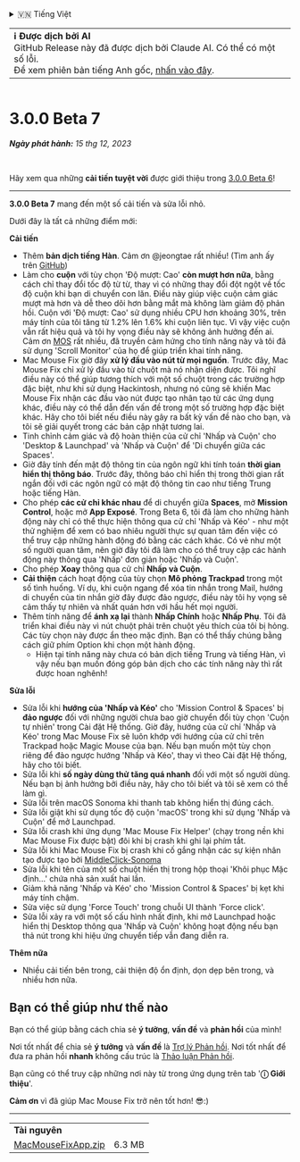 <details>
<summary>🇻🇳 Tiếng Việt</summary>

[🇬🇧 English (GitHub)](https://github.com/noah-nuebling/mac-mouse-fix/releases/tag/3.0.0-Beta-7)\
[🇦🇩 Català](https://redirect.macmousefix.com/?target=mmf-release&tag=3.0.0-Beta-7&locale=ca)\
[🇩🇪 Deutsch](https://redirect.macmousefix.com/?target=mmf-release&tag=3.0.0-Beta-7&locale=de)\
[🇪🇸 Español](https://redirect.macmousefix.com/?target=mmf-release&tag=3.0.0-Beta-7&locale=es)\
[🇫🇷 Français](https://redirect.macmousefix.com/?target=mmf-release&tag=3.0.0-Beta-7&locale=fr)\
[🇮🇩 Indonesia](https://redirect.macmousefix.com/?target=mmf-release&tag=3.0.0-Beta-7&locale=id)\
[🇮🇹 Italiano](https://redirect.macmousefix.com/?target=mmf-release&tag=3.0.0-Beta-7&locale=it)\
[🇭🇺 Magyar](https://redirect.macmousefix.com/?target=mmf-release&tag=3.0.0-Beta-7&locale=hu)\
[🇳🇱 Nederlands](https://redirect.macmousefix.com/?target=mmf-release&tag=3.0.0-Beta-7&locale=nl)\
[🇵🇱 Polski](https://redirect.macmousefix.com/?target=mmf-release&tag=3.0.0-Beta-7&locale=pl)\
[🇧🇷 Português (Brasil)](https://redirect.macmousefix.com/?target=mmf-release&tag=3.0.0-Beta-7&locale=pt-BR)\
[🇵🇹 Português (Portugal)](https://redirect.macmousefix.com/?target=mmf-release&tag=3.0.0-Beta-7&locale=pt-PT)\
[🇷🇴 Română](https://redirect.macmousefix.com/?target=mmf-release&tag=3.0.0-Beta-7&locale=ro)\
[🇸🇪 Svenska](https://redirect.macmousefix.com/?target=mmf-release&tag=3.0.0-Beta-7&locale=sv)\
**🇻🇳 Tiếng Việt**\
[🇹🇷 Türkçe](https://redirect.macmousefix.com/?target=mmf-release&tag=3.0.0-Beta-7&locale=tr)\
[🇨🇿 Čeština](https://redirect.macmousefix.com/?target=mmf-release&tag=3.0.0-Beta-7&locale=cs)\
[🇬🇷 Ελληνικά](https://redirect.macmousefix.com/?target=mmf-release&tag=3.0.0-Beta-7&locale=el)\
[🇷🇺 Русский](https://redirect.macmousefix.com/?target=mmf-release&tag=3.0.0-Beta-7&locale=ru)\
[🇺🇦 Українська](https://redirect.macmousefix.com/?target=mmf-release&tag=3.0.0-Beta-7&locale=uk)\
[🇮🇱 עברית](https://redirect.macmousefix.com/?target=mmf-release&tag=3.0.0-Beta-7&locale=he)\
[🇸🇦 العربية](https://redirect.macmousefix.com/?target=mmf-release&tag=3.0.0-Beta-7&locale=ar)\
[🇮🇳 हिन्दी](https://redirect.macmousefix.com/?target=mmf-release&tag=3.0.0-Beta-7&locale=hi)\
[🇹🇭 ไทย](https://redirect.macmousefix.com/?target=mmf-release&tag=3.0.0-Beta-7&locale=th)\
[🇨🇳 中文 (简体)](https://redirect.macmousefix.com/?target=mmf-release&tag=3.0.0-Beta-7&locale=zh-Hans)\
[🇨🇳 中文 (繁體)](https://redirect.macmousefix.com/?target=mmf-release&tag=3.0.0-Beta-7&locale=zh-Hant)\
[🇭🇰 中文（香港)](https://redirect.macmousefix.com/?target=mmf-release&tag=3.0.0-Beta-7&locale=zh-HK)\
[🇯🇵 日本語](https://redirect.macmousefix.com/?target=mmf-release&tag=3.0.0-Beta-7&locale=ja)\
[🇰🇷 한국어](https://redirect.macmousefix.com/?target=mmf-release&tag=3.0.0-Beta-7&locale=ko)\
[Help translate Mac Mouse Fix to different languages!](https://github.com/noah-nuebling/mac-mouse-fix/discussions/731)
</details>
<table align=><td>
<b>ℹ️ Được dịch bởi AI</b><br>
GitHub Release này đã được dịch bởi Claude AI. Có thể có một số lỗi.<br>
Để xem phiên bản tiếng Anh gốc, <a href="https://github.com/noah-nuebling/mac-mouse-fix/releases/tag/3.0.0-Beta-7">nhấn vào đây</a>.
</td></table>

<table></table>

# 3.0.0 Beta 7
***Ngày phát hành:** 15 thg 12, 2023*

<br>

Hãy xem qua những **cải tiến tuyệt vời** được giới thiệu trong [3.0.0 Beta 6](https://redirect.macmousefix.com/?target=mmf-release&tag=3.0.0-Beta-6&locale=vi)!


---

**3.0.0 Beta 7** mang đến một số cải tiến và sửa lỗi nhỏ.

Dưới đây là tất cả những điểm mới:

**Cải tiến**

- Thêm **bản dịch tiếng Hàn**. Cảm ơn @jeongtae rất nhiều! (Tìm anh ấy trên [GitHub](https://github.com/jeongtae))
- Làm cho **cuộn** với tùy chọn 'Độ mượt: Cao' **còn mượt hơn nữa**, bằng cách chỉ thay đổi tốc độ từ từ, thay vì có những thay đổi đột ngột về tốc độ cuộn khi bạn di chuyển con lăn. Điều này giúp việc cuộn cảm giác mượt mà hơn và dễ theo dõi hơn bằng mắt mà không làm giảm độ phản hồi. Cuộn với 'Độ mượt: Cao' sử dụng nhiều CPU hơn khoảng 30%, trên máy tính của tôi tăng từ 1.2% lên 1.6% khi cuộn liên tục. Vì vậy việc cuộn vẫn rất hiệu quả và tôi hy vọng điều này sẽ không ảnh hưởng đến ai. Cảm ơn [MOS](https://mos.caldis.me/) rất nhiều, đã truyền cảm hứng cho tính năng này và tôi đã sử dụng 'Scroll Monitor' của họ để giúp triển khai tính năng.
- Mac Mouse Fix giờ đây **xử lý đầu vào nút từ mọi nguồn**. Trước đây, Mac Mouse Fix chỉ xử lý đầu vào từ chuột mà nó nhận diện được. Tôi nghĩ điều này có thể giúp tương thích với một số chuột trong các trường hợp đặc biệt, như khi sử dụng Hackintosh, nhưng nó cũng sẽ khiến Mac Mouse Fix nhận các đầu vào nút được tạo nhân tạo từ các ứng dụng khác, điều này có thể dẫn đến vấn đề trong một số trường hợp đặc biệt khác. Hãy cho tôi biết nếu điều này gây ra bất kỳ vấn đề nào cho bạn, và tôi sẽ giải quyết trong các bản cập nhật tương lai.
- Tinh chỉnh cảm giác và độ hoàn thiện của cử chỉ 'Nhấp và Cuộn' cho 'Desktop & Launchpad' và 'Nhấp và Cuộn' để 'Di chuyển giữa các Spaces'.
- Giờ đây tính đến mật độ thông tin của ngôn ngữ khi tính toán **thời gian hiển thị thông báo**. Trước đây, thông báo chỉ hiển thị trong thời gian rất ngắn đối với các ngôn ngữ có mật độ thông tin cao như tiếng Trung hoặc tiếng Hàn.
- Cho phép **các cử chỉ khác nhau** để di chuyển giữa **Spaces**, mở **Mission Control**, hoặc mở **App Exposé**. Trong Beta 6, tôi đã làm cho những hành động này chỉ có thể thực hiện thông qua cử chỉ 'Nhấp và Kéo' - như một thử nghiệm để xem có bao nhiêu người thực sự quan tâm đến việc có thể truy cập những hành động đó bằng các cách khác. Có vẻ như một số người quan tâm, nên giờ đây tôi đã làm cho có thể truy cập các hành động này thông qua 'Nhấp' đơn giản hoặc 'Nhấp và Cuộn'.
- Cho phép **Xoay** thông qua cử chỉ **Nhấp và Cuộn**.
- **Cải thiện** cách hoạt động của tùy chọn **Mô phỏng Trackpad** trong một số tình huống. Ví dụ, khi cuộn ngang để xóa tin nhắn trong Mail, hướng di chuyển của tin nhắn giờ đây được đảo ngược, điều này tôi hy vọng sẽ cảm thấy tự nhiên và nhất quán hơn với hầu hết mọi người.
- Thêm tính năng để **ánh xạ lại** thành **Nhấp Chính** hoặc **Nhấp Phụ**. Tôi đã triển khai điều này vì nút chuột phải trên chuột yêu thích của tôi bị hỏng. Các tùy chọn này được ẩn theo mặc định. Bạn có thể thấy chúng bằng cách giữ phím Option khi chọn một hành động.
  - Hiện tại tính năng này chưa có bản dịch tiếng Trung và tiếng Hàn, vì vậy nếu bạn muốn đóng góp bản dịch cho các tính năng này thì rất được hoan nghênh!

**Sửa lỗi**

- Sửa lỗi khi **hướng của 'Nhấp và Kéo'** cho 'Mission Control & Spaces' bị **đảo ngược** đối với những người chưa bao giờ chuyển đổi tùy chọn 'Cuộn tự nhiên' trong Cài đặt Hệ thống. Giờ đây, hướng của cử chỉ 'Nhấp và Kéo' trong Mac Mouse Fix sẽ luôn khớp với hướng của cử chỉ trên Trackpad hoặc Magic Mouse của bạn. Nếu bạn muốn một tùy chọn riêng để đảo ngược hướng 'Nhấp và Kéo', thay vì theo Cài đặt Hệ thống, hãy cho tôi biết.
- Sửa lỗi khi **số ngày dùng thử** **tăng quá nhanh** đối với một số người dùng. Nếu bạn bị ảnh hưởng bởi điều này, hãy cho tôi biết và tôi sẽ xem có thể làm gì.
- Sửa lỗi trên macOS Sonoma khi thanh tab không hiển thị đúng cách.
- Sửa lỗi giật khi sử dụng tốc độ cuộn 'macOS' trong khi sử dụng 'Nhấp và Cuộn' để mở Launchpad.
- Sửa lỗi crash khi ứng dụng 'Mac Mouse Fix Helper' (chạy trong nền khi Mac Mouse Fix được bật) đôi khi bị crash khi ghi lại phím tắt.
- Sửa lỗi khi Mac Mouse Fix bị crash khi cố gắng nhận các sự kiện nhân tạo được tạo bởi [MiddleClick-Sonoma](https://github.com/artginzburg/MiddleClick-Sonoma)
- Sửa lỗi khi tên của một số chuột hiển thị trong hộp thoại 'Khôi phục Mặc định...' chứa nhà sản xuất hai lần.
- Giảm khả năng 'Nhấp và Kéo' cho 'Mission Control & Spaces' bị kẹt khi máy tính chậm.
- Sửa việc sử dụng 'Force Touch' trong chuỗi UI thành 'Force click'.
- Sửa lỗi xảy ra với một số cấu hình nhất định, khi mở Launchpad hoặc hiển thị Desktop thông qua 'Nhấp và Cuộn' không hoạt động nếu bạn thả nút trong khi hiệu ứng chuyển tiếp vẫn đang diễn ra.

**Thêm nữa**

- Nhiều cải tiến bên trong, cải thiện độ ổn định, dọn dẹp bên trong, và nhiều hơn nữa.

## Bạn có thể giúp như thế nào

Bạn có thể giúp bằng cách chia sẻ **ý tưởng**, **vấn đề** và **phản hồi** của mình!

Nơi tốt nhất để chia sẻ **ý tưởng** và **vấn đề** là [Trợ lý Phản hồi](https://noah-nuebling.github.io/mac-mouse-fix-feedback-assistant/?type=bug-report).
Nơi tốt nhất để đưa ra phản hồi **nhanh** không cấu trúc là [Thảo luận Phản hồi](https://github.com/noah-nuebling/mac-mouse-fix/discussions/366).

Bạn cũng có thể truy cập những nơi này từ trong ứng dụng trên tab '**ⓘ Giới thiệu**'.

**Cảm ơn** vì đã giúp Mac Mouse Fix trở nên tốt hơn! 😎:)

---

<table align="start">
<tr>
    <td colspan=2>
        <b>Tài nguyên</b>
    </td>
</tr>
<tr>
    <td><a href="https://github.com/noah-nuebling/mac-mouse-fix/releases/download/3.0.0-Beta-7/MacMouseFixApp.zip">MacMouseFixApp.zip</a></td>
    <td>6.3 MB</td>
</tr>
</table>